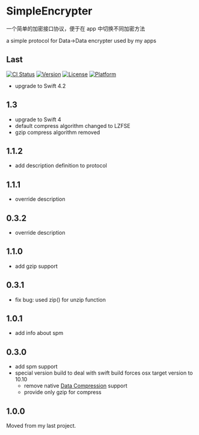 # SimpleEncrypter

一个简单的加密接口协议，便于在 app 中切换不同加密方法

a simple protocol for Data->Data encrypter used by my apps


## Last

[![CI Status](http://img.shields.io/travis/1Fr3dG/SimpleEncrypter.svg?style=flat)](https://travis-ci.org/1Fr3dG/SimpleEncrypter)
[![Version](https://img.shields.io/cocoapods/v/SimpleEncrypter.svg?style=flat)](http://cocoapods.org/pods/SimpleEncrypter)
[![License](https://img.shields.io/cocoapods/l/SimpleEncrypter.svg?style=flat)](http://cocoapods.org/pods/SimpleEncrypter)
[![Platform](https://img.shields.io/cocoapods/p/SimpleEncrypter.svg?style=flat)](http://cocoapods.org/pods/SimpleEncrypter)

* upgrade to Swift 4.2

## 1.3
* upgrade to Swift 4
* default compress algorithm changed to LZFSE
* gzip compress algorithm removed

## 1.1.2

* add description definition to protocol

## 1.1.1

* override description

## 0.3.2

* override description

## 1.1.0

* add gzip support

## 0.3.1
* fix bug: used zip() for unzip function

## 1.0.1
* add info about spm

## 0.3.0

* add spm support
* special version build to deal with swift build forces osx target version to 10.10
	* remove native [Data Compression](https://developer.apple.com/reference/compression/1665429-data_compression) support
	* provide only gzip for compress

## 1.0.0
Moved from my last project.